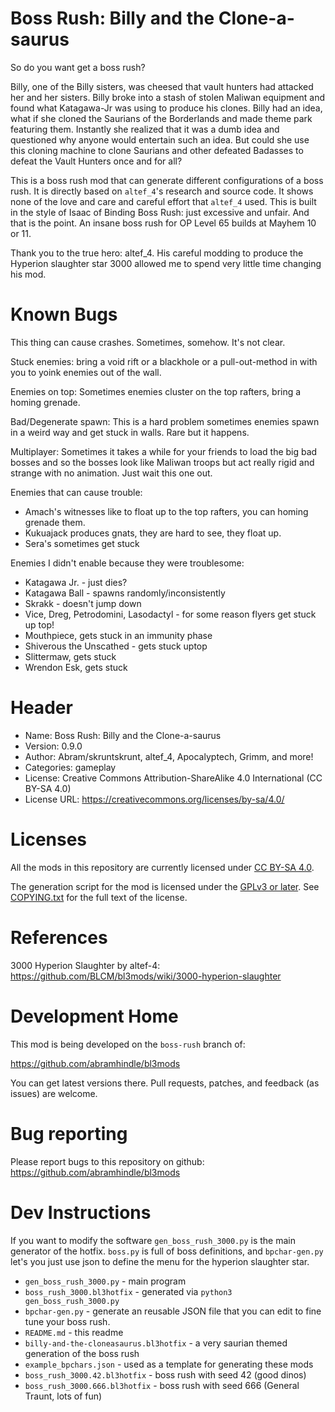 Boss Rush: Billy and the Clone-a-saurus
=================================

So do you want get a boss rush?

Billy, one of the Billy sisters, was cheesed that vault hunters had
attacked her and her sisters. Billy broke into a stash of stolen
Maliwan equipment and found what Katagawa-Jr was using to produce his
clones. Billy had an idea, what if she cloned the Saurians of the
Borderlands and made theme park featuring them. Instantly she realized
that it was a dumb idea and questioned why anyone would entertain such
an idea. But could she use this cloning machine to clone Saurians and
other defeated Badasses to defeat the Vault Hunters once and for all?

This is a boss rush mod that can generate different configurations of
a boss rush. It is directly based on `altef_4`'s research and source
code. It shows none of the love and care and careful effort that
`altef_4` used. This is built in the style of Isaac of Binding Boss
Rush: just excessive and unfair. And that is the point. An insane boss
rush for OP Level 65 builds at Mayhem 10 or 11.

Thank you to the true hero: altef_4. His careful modding to produce
the Hyperion slaughter star 3000 allowed me to spend very little time
changing his mod.

Known Bugs
==========

This thing can cause crashes. Sometimes, somehow. It's not clear.

Stuck enemies: bring a void rift or a blackhole or a pull-out-method
in with you to yoink enemies out of the wall.

Enemies on top: Sometimes enemies cluster on the top rafters, bring a homing grenade.

Bad/Degenerate spawn: This is a hard problem sometimes enemies spawn
in a weird way and get stuck in walls. Rare but it happens.

Multiplayer: Sometimes it takes a while for your friends to load the
big bad bosses and so the bosses look like Maliwan troops but act
really rigid and strange with no animation. Just wait this one out.

Enemies that can cause trouble:
* Amach's witnesses like to float up to the top rafters, you can homing grenade them.
* Kukuajack produces gnats, they are hard to see, they float up.
* Sera's sometimes get stuck

Enemies I didn't enable because they were troublesome:
* Katagawa Jr. - just dies?
* Katagawa Ball - spawns randomly/inconsistently
* Skrakk - doesn't jump down
* Vice, Dreg, Petrodomini, Lasodactyl - for some reason flyers get stuck up top!
* Mouthpiece, gets stuck in an immunity phase
* Shiverous the Unscathed - gets stuck uptop
* Slittermaw, gets stuck
* Wrendon Esk, gets stuck

Header
======
* Name: Boss Rush: Billy and the Clone-a-saurus
* Version: 0.9.0
* Author: Abram/skruntskrunt, altef_4, Apocalyptech, Grimm, and more!
* Categories: gameplay
* License: Creative Commons Attribution-ShareAlike 4.0 International (CC BY-SA 4.0)
* License URL: https://creativecommons.org/licenses/by-sa/4.0/

Licenses
========

All the mods in this repository are currently licensed under
[CC BY-SA 4.0](https://creativecommons.org/licenses/by-sa/4.0/).

The generation script for the mod is licensed under the
[GPLv3 or later](https://www.gnu.org/licenses/quick-guide-gplv3.html).
See [COPYING.txt](../../COPYING.txt) for the full text of the license.

References
==========

3000 Hyperion Slaughter by altef-4: https://github.com/BLCM/bl3mods/wiki/3000-hyperion-slaughter

Development Home
================

This mod is being developed on the `boss-rush` branch of:

https://github.com/abramhindle/bl3mods

You can get latest versions there. Pull requests, patches, and
feedback (as issues) are welcome.

Bug reporting
=============

Please report bugs to this repository on github: https://github.com/abramhindle/bl3mods


Dev Instructions
================

If you want to modify the software `gen_boss_rush_3000.py` is the main
generator of the hotfix. `boss.py` is full of boss definitions, and
`bpchar-gen.py` let's you just use json to define the menu for the
hyperion slaughter star.

* `gen_boss_rush_3000.py` - main program
* `boss_rush_3000.bl3hotfix` - generated via `python3 gen_boss_rush_3000.py`
* `bpchar-gen.py` - generate an reusable JSON file that you can edit to fine tune your boss rush.
* `README.md` - this readme
* `billy-and-the-cloneasaurus.bl3hotfix` - a very saurian themed generation of the boss rush
* `example_bpchars.json` - used as a template for generating these mods
* `boss_rush_3000.42.bl3hotfix` - boss rush with seed 42 (good dinos)
* `boss_rush_3000.666.bl3hotfix` - boss rush with seed 666 (General Traunt, lots of fun)

